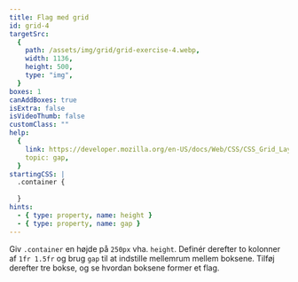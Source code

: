 ```yaml
---
title: Flag med grid
id: grid-4
targetSrc:
  {
    path: /assets/img/grid/grid-exercise-4.webp,
    width: 1136,
    height: 500,
    type: "img",
  }
boxes: 1
canAddBoxes: true
isExtra: false
isVideoThumb: false
customClass: ""
help:
  {
    link: https://developer.mozilla.org/en-US/docs/Web/CSS/CSS_Grid_Layout/Basic_Concepts_of_Grid_Layout#gutters,
    topic: gap,
  }
startingCSS: |
  .container {
    
  }
hints:
  - { type: property, name: height }
  - { type: property, name: gap }
---
```


Giv `.container` en højde på `250px` vha. `height`. Definér derefter to kolonner af `1fr 1.5fr` og brug `gap` til at indstille mellemrum mellem boksene. Tilføj derefter tre bokse, og se hvordan boksene former et flag.
